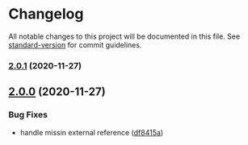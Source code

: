 # Changelog

All notable changes to this project will be documented in this file. See [standard-version](https://github.com/conventional-changelog/standard-version) for commit guidelines.

### [2.0.1](https://github.com/chialab/dts-apigen/compare/v2.0.0...v2.0.1) (2020-11-27)

## [2.0.0](https://github.com/chialab/dts-apigen/compare/v1.0.0-beta.20...v2.0.0) (2020-11-27)


### Bug Fixes

* handle missin external reference ([df8415a](https://github.com/chialab/dts-apigen/commit/df8415abb4b51c8d3293eb9489bbeeb13d00a849))
